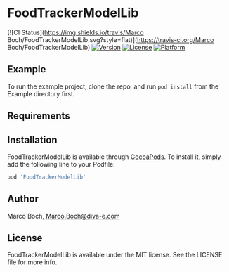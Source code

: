 # FoodTrackerModelLib

[![CI Status](https://img.shields.io/travis/Marco Boch/FoodTrackerModelLib.svg?style=flat)](https://travis-ci.org/Marco Boch/FoodTrackerModelLib)
[![Version](https://img.shields.io/cocoapods/v/FoodTrackerModelLib.svg?style=flat)](https://cocoapods.org/pods/FoodTrackerModelLib)
[![License](https://img.shields.io/cocoapods/l/FoodTrackerModelLib.svg?style=flat)](https://cocoapods.org/pods/FoodTrackerModelLib)
[![Platform](https://img.shields.io/cocoapods/p/FoodTrackerModelLib.svg?style=flat)](https://cocoapods.org/pods/FoodTrackerModelLib)

## Example

To run the example project, clone the repo, and run `pod install` from the Example directory first.

## Requirements

## Installation

FoodTrackerModelLib is available through [CocoaPods](https://cocoapods.org). To install
it, simply add the following line to your Podfile:

```ruby
pod 'FoodTrackerModelLib'
```

## Author

Marco Boch, Marco.Boch@diva-e.com

## License

FoodTrackerModelLib is available under the MIT license. See the LICENSE file for more info.
